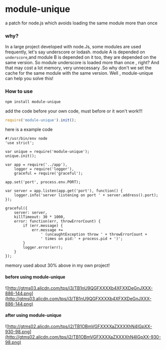 module-unique
=============

a patch for node.js which avoids loading the same module more than once

### why?
In a large project developed with node.Js, some modules are used frequently, let's say underscore or lodash.
module A is depended on ```underscore```,and module B is depended on it too, they are depended on the same version. 
So module underscore is loaded more than once , right? And that may cost a lot memory, very unnecessary .So why don't 
we set the cache for the same module with the same version. Well , module-unique can help you solve this!

### How to use
```npm install module-unique```

add the code before your own code, must before or it won't work!!!
```js
require('module-unique').init();
```
here is a example code
```
#!/usr/bin/env node
'use strict';

var unique = require('module-unique');
unique.init();

var app = require('../app'),
    logger = require('logger'),
    graceful = require('graceful');

app.set('port', process.env.PORT);

var server = app.listen(app.get('port'), function() {
    logger.info('server listening on port ' + server.address().port);
});

graceful({
    server: server,
    killTimeout: 30 * 1000,
    error: function(err, throwErrorCount) {
        if (err.message) {
            err.message +=
                ' (uncaughtException throw ' + throwErrorCount +
                ' times on pid:' + process.pid + ')';
        }
        logger.error(err);
    }
});
```

memory used about 30% above in my own project!
#### before using module-unique 
![http://gtms03.alicdn.com/tps/i3/TB1nU9QGFXXXXb4XFXXDeGnJXXX-886-144.png](http://gtms03.alicdn.com/tps/i3/TB1nU9QGFXXXXb4XFXXDeGnJXXX-886-144.png)

#### after using module-unique
![http://gtms02.alicdn.com/tps/i2/TB1OBmVGFXXXXaZXXXXhN4IGpXX-930-98.png](http://gtms02.alicdn.com/tps/i2/TB1OBmVGFXXXXaZXXXXhN4IGpXX-930-98.png)
